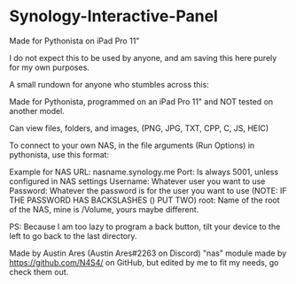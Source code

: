 # Synology-Interactive-Panel
Made for Pythonista on iPad Pro 11” 

I do not expect this to be used by anyone, and am saving this here purely for my own purposes.

A small rundown for anyone who stumbles across this:

Made for Pythonista, programmed on an iPad Pro 11" and NOT tested on another model.

Can view files, folders, and images, (PNG, JPG, TXT, CPP, C, JS, HEIC)

To connect to your own NAS, in the file arguments (Run Options) in pythonista, use this format:

<NAS URL> <Port> <Username> <Password> <root> 
  Example for NAS URL: nasname.synology.me
  Port: Is always 5001, unless configured in NAS settings
  Username: Whatever user you want to use
  Password: Whatever the password is for the user you want to use (NOTE: IF THE PASSWORD HAS BACKSLASHES (\) PUT TWO)
  root: Name of the root of the NAS, mine is /Volume, yours maybe different. 



PS: Because I am too lazy to program a back button, tilt your device to the left to go back to the last directory.
  
  Made by Austin Ares (Austin Ares#2263 on Discord)
  "nas" module made by https://github.com/N4S4/ on GitHub, but edited by me to fit my needs, go check them out.

